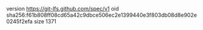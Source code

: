 version https://git-lfs.github.com/spec/v1
oid sha256:f61b808ff08cd65a42c9dbce506ec2e1399440e3f803db08d8e902e0245f2efa
size 1371
